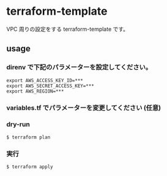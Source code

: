 # terraform-template

VPC 周りの設定をする terraform-template です。

## usage

### direnv で下記のパラメーターを設定してください。

```
export AWS_ACCESS_KEY_ID=***
export AWS_SECRET_ACCESS_KEY=***
export AWS_REGION=***
```

### variables.tf でパラメーターを変更してください (任意)

### dry-run

```
$ terraform plan
```

### 実行

```
$ terraform apply
```
